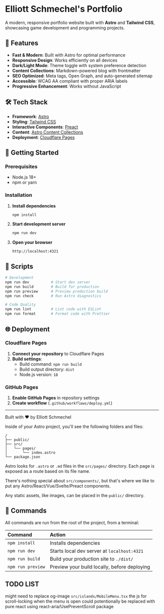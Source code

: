 # Elliott Schmechel's Portfolio

A modern, responsive portfolio website built with **Astro** and **Tailwind CSS**, showcasing game development and programming projects.

## 🚀 Features

- **Fast & Modern**: Built with Astro for optimal performance
- **Responsive Design**: Works efficiently on all devices
- **Dark/Light Mode**: Theme toggle with system preference detection
- **Content Collections**: Markdown-powered blog with frontmatter
- **SEO Optimized**: Meta tags, Open Graph, and auto-generated sitemap
- **Accessible**: WCAG AA compliant with proper ARIA labels
- **Progressive Enhancement**: Works without JavaScript

## 🛠️ Tech Stack

- **Framework**: [Astro](https://astro.build/)
- **Styling**: [Tailwind CSS](https://tailwindcss.com/)
- **Interactive Components**: [Preact](https://preactjs.com/)
- **Content**: [Astro Content Collections](https://docs.astro.build/en/guides/content-collections/)
- **Deployment**: [Cloudflare Pages](https://pages.cloudflare.com/)

## 🚦 Getting Started

### Prerequisites

- Node.js 18+ 
- npm or yarn

### Installation

1. **Install dependencies**
   ```bash
   npm install
   ```

2. **Start development server**
   ```bash
   npm run dev
   ```

3. **Open your browser**
   ```
   http://localhost:4321
   ```

## 📝 Scripts

```bash
# Development
npm run dev          # Start dev server
npm run build        # Build for production
npm run preview      # Preview production build
npm run check        # Run Astro diagnostics

# Code Quality
npm run lint         # Lint code with ESLint
npm run format       # Format code with Prettier
```

## 🌐 Deployment

### Cloudflare Pages

1. **Connect your repository** to Cloudflare Pages
2. **Build settings**:
   - Build command: `npm run build`
   - Build output directory: `dist`
   - Node.js version: `18`

### GitHub Pages

1. **Enable GitHub Pages** in repository settings
2. **Create workflow** (`.github/workflows/deploy.yml`)

---

Built with ❤️ by Elliott Schmechel

Inside of your Astro project, you'll see the following folders and files:

```text
/
├── public/
├── src/
│   └── pages/
│       └── index.astro
└── package.json
```

Astro looks for `.astro` or `.md` files in the `src/pages/` directory. Each page is exposed as a route based on its file name.

There's nothing special about `src/components/`, but that's where we like to put any Astro/React/Vue/Svelte/Preact components.

Any static assets, like images, can be placed in the `public/` directory.

## 🧞 Commands

All commands are run from the root of the project, from a terminal:

| Command                   | Action                                           |
| :------------------------ | :----------------------------------------------- |
| `npm install`             | Installs dependencies                            |
| `npm run dev`             | Starts local dev server at `localhost:4321`      |
| `npm run build`           | Build your production site to `./dist/`          |
| `npm run preview`         | Preview your build locally, before deploying

## TODO LIST
might need to replace og-image
`src/islands/MobileMenu.tsx` the js for scroll-locking when the menu is open could potentionally be replaced with pure react using react-aria/UsePreventScroll package